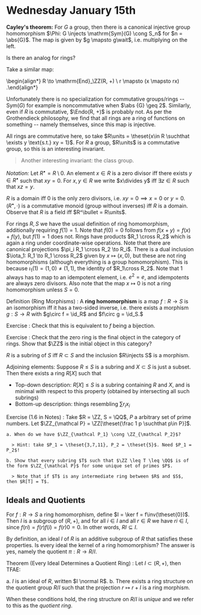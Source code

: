 # Wednesday January 15th

**Cayley's theorem:** 
For $G$ a group, then there is a canonical injective group homomorphism $\Phi: G \injects \mathrm{Sym}(G) \cong S_n$ for $n = \abs{G}$.
The map is given by $g \mapsto g\wait$, i.e. multiplying on the left.

Is there an analog for rings?

Take a similar map:

\begin{align*}
R \to \mathrm{End}_\ZZ(R, +) \\
r \mapsto (x \mapsto rx)
.\end{align*}

Unfortunately there is no specialization for commutative groups/rings -- $\mathrm{Sym}(G)$ for example is noncommutative when $\abs {G} \geq 2$.
Similarly, even if $R$ is commutative, $\Endo(R, +)$ is probably not.
As per the Grothendieck philosophy, we find that all rings are a ring of functions on something -- namely themselves, since this map is injective.

All rings are commutative here, so take $R\units = \theset{x\in R \suchthat \exists y \text{s.t.} xy = 1}$.
For $R$ a group, $R\units$ is a commutative group, so this is an interesting invariant.

> Another interesting invariant: the class group.

*Notation:* 
Let $R^\bullet = R\setminus{0}$.
An element $x\in R$ is a zero divisor iff there exists $y\in R^\bullet$ such that $xy = 0$.
For $x,y\in R$ we write $x\divides y$ iff $\exists z\in R$ such that $xz = y$.

$R$ is a domain iff $0$ is the only zero divisors, i.e. $xy = 0 \implies x = 0$ or $y=0$.
$(R^\bullet, \cdot)$ is a commutative monoid (group without inverses) iff $R$ is a domain.
Observe that $R$ is a field iff $R^\bullet = R\units$.

For rings $R, S$ we have the usual definition of ring homomorphism, additionally requiring $f(1) = 1$.
Note that $f(0) = 0$ follows from $f(x+y) = f(x) + f(y)$, but $f(1) = 1$ does not.
Rings have products $R_1 \cross R_2$ which is again a ring under coordinate-wise operations.
Note that there are canonical projections $\pi_i R_1 \cross R_2 \to R_i$.
There is a dual inclusion $\iota_1: R_1 \to R_1 \cross R_2$ given by $x \mapsto (x, 0)$, but these are not ring homomorphisms (although everything is a group homomorphism).
This is because $\iota_1(1) = (1, 0) \neq (1, 1)$, the identity of $R_1\cross R_2$.
Note that 1 always has to map to an idempotent element, i.e. $e^2 = e$, and idempotents are always zero divisors.
Also note that the map $x\mapsto 0$ is not a ring homomorphism unless $S = 0$.

Definition (Ring Morphisms)
: A **ring homomorphism** is a map $f: R \to S$ is an isomorphism iff it has a two-sided inverse, i.e. there exists a morphism $g: S \to R$ with $g\circ f = \id_R$ and $f\circ g = \id_S.$

Exercise
: Check that this is equivalent to $f$ being a bijection.

Exercise
: Check that the zero ring is the final object in the category of rings.
  Show that $\ZZ$ is the initial object in this category?

$R$ is a subring of $S$ iff $R \subset S$ and the inclusion $R\injects S$ is a morphism.

Adjoining elements:
Suppose $R\leq S$ is a subring and $X \subset S$ is just a subset.
Then there exists a ring $R[X]$ such that

- Top-down description: $R[X] \leq S$ is a subring containing $R$ and $X$, and is minimal with respect to this property (obtained by intersecting all such subrings)
- Bottom-up description: things resembling $\sum r_i x_i$

Exercise (1.6 in Notes)
:   Take $R = \ZZ, S = \QQ$, $P$ a arbitrary set of prime numbers.
    Let $\ZZ_{\mathcal P} = \ZZ[\theset{\frac 1 p \suchthat p\in P}]$.

    a. When do we have $\ZZ_{\mathcal P_1} \cong \ZZ_{\mathcal P_2}$? 

      > Hint: take $P_1 = \theset{3,7,11}, P_2 = \theset{5}$. Need $P_1 = P_2$!

    b. Show that every subring $T$ such that $\ZZ \leq T \leq \QQ$ is of the form $\ZZ_{\mathcal P}$ for some unique set of primes $P$.

      > Note that if $T$ is any intermediate ring between $R$ and $S$, then $R[T] = T$.

## Ideals and Quotients

For $f: R \to S$ a ring homomorphism, define $I = \ker f = f\inv(\theset{0})$.
Then $I$ is a subgroup of $(R, +)$, and for all $i\in I$ and all $r\in R$ we have $ri \in I$, since $f(ri) = f(r) f(i) =f(r) 0 = 0$.
In other words, $RI \subseteq I$.

By definition, an ideal $I$ of $R$ is an additive subgroup of $R$ that satisfies these properties.
Is every ideal the kernel of a ring homomorphism?
The answer is yes, namely the quotient $\pi: R \to R/I$.

Theorem (Every Ideal Determines a Quotient Ring)
: Let $I \subset (R, +)$, then TFAE:

  a. $I$ is an ideal of $R$, written $I \normal R$.
  b. There exists a ring structure on the quotient group $R/I$ such that the projection $r \mapsto r + I$ is a ring morphism.

  When these conditions hold, the ring structure on $R/I$ is *unique* and we refer to this as the *quotient ring*.

